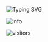 ![Typing SVG](https://readme-typing-svg.herokuapp.com?font=Concert+One&color=%233428AD&size=50&center=true&vCenter=true&width=600&height=70&lines=Hello!+I'm+Daking.+;Welcome+to+my+profile!;Enjoy+yourself!)

![info](https://github-readme-stats.vercel.app/api?username=shenduldh&show_icons=true&count_private=true&hide=prs&theme=tokyonight)

![visitors](https://api.visitorbadge.io/api/visitors?path=https%3A%2F%2Fgithub.com%2Fshenduldh&countColor=%23263759&style=flat)
